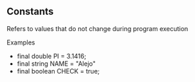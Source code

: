 ## Constants

Refers to values ​​that do not change during program execution

Examples

- final double PI = 3.1416;
- final string NAME = "Alejo"
- final boolean CHECK = true;